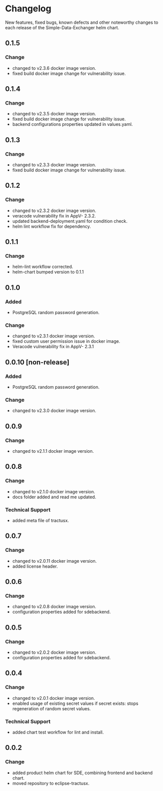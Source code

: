 # Changelog

New features, fixed bugs, known defects and other noteworthy changes to each release of the Simple-Data-Exchanger helm chart.

## 0.1.5
### Change
- changed to v2.3.6 docker image version.
- fixed build docker image change for vulnerability issue.

## 0.1.4
### Change
- changed to v2.3.5 docker image version.
- fixed build docker image change for vulnerability issue.
- backend configurations properties updated in values.yaml.

## 0.1.3
### Change
- changed to v2.3.3 docker image version.
- fixed build docker image change for vulnerability issue.

## 0.1.2
### Change
* changed to v2.3.2 docker image version.
* veracode vulnerability fix in AppV- 2.3.2.
* updated backend-deployment.yaml for condition check.
* helm lint workflow fix for dependency. 

## 0.1.1
### Change
* helm-lint workflow corrected.
* helm-chart bumped version to 0.1.1 

## 0.1.0 
### Added 
* PostgreSQL random password generation.
### Change
* changed to v2.3.1 docker image version.
* fixed custom user permission issue in docker image.
* Veracode vulnerability fix in AppV- 2.3.1

## 0.0.10 [non-release]
### Added 
* PostgreSQL random password generation.
### Change
* changed to v2.3.0 docker image version.

## 0.0.9
### Change
* changed to v2.1.1 docker image version.

## 0.0.8
### Change
* changed to v2.1.0 docker image version.
* docs folder added and read me updated.

### Technical Support
* added meta file of tractusx.

## 0.0.7
### Change
* changed to v2.0.11 docker image version.
* added license header.

## 0.0.6
### Change
* changed to v2.0.8 docker image version.
* configuration properties added for sdebackend.

## 0.0.5
### Change
* changed to v2.0.2 docker image version.
* configuration properties added for sdebackend.


## 0.0.4
### Change
* changed to v2.0.1 docker image version.
* enabled usage of existing secret values if secret exists: stops regeneration of random secret values.

### Technical Support
* added chart test workflow for lint and install.

## 0.0.2
### Change
* added product helm chart for SDE, combining frontend and backend chart.
* moved repository to eclipse-tractusx.
